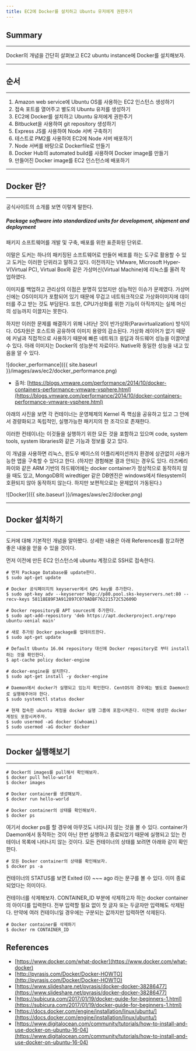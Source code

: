```yaml
---
title: EC2에 Docker를 설치하고 Ubuntu 유저에게 권한주기
---
```


## Summary
---------------------
 Docker의 개념을 간단히 살펴보고 EC2 ubuntu instance에 Docker를 설치해보자.

---------------------

## 순서
---------------------
1. Amazon web service에 Ubuntu OS를 사용하는 EC2 인스턴스 생성하기
1. 접속 포트를 열어주고 별도의 Ubuntu 유저를 생성하기
1. EC2에 Docker를 설치하고 Ubuntu 유저에게 권한주기
1. Bitbucket을 사용하여 git repository 생성하기
1. Express JS를 사용하여 Node 서버 구축하기
1. 테스트로 PM2를 사용하여 EC2에 Node 서버 배포하기
1. Node 서버를 바탕으로 Dockerfile로 만들기
1. Docker Hub의 automated build를 사용하여 Docker image를 만들기
1. 만들어진 Docker image를 EC2 인스턴스에 배포하기

---------------------

## Docker 란?
---------------------
 공식사이트의 소개를 보면 이렇게 말한다. 
##### Package software into standardized units for development, shipment and deployment
 패키지 소프트웨어를 개발 및 구축, 배포를 위한 표준화된 단위로.

 이말은 도커는 하나의 패키징된 소프트웨어로 만들어 배포를 하는 도구로 활용할 수 있고 도커는 이러한 단위라고 말하고 있다. 이전까지는  VMware, Microsoft Hyper-V(Virtual PC), Virtual Box와 같은 가상머신(Virtual Machine)에 리눅스를 올려 작업하였다.

 이미지를 백업하고 관리상의 이점은 분명히 있었지만 성능적인 이슈가 문제였다. 가상머신에는 OS이미지가 포함되어 있기 때문에 무겁고 네트워크적으로 가상화이미지에 데이터를 주고 받는 것도 부담된다. 또한, CPU가상화를 위한 기능이 아직까지는 실제 머신의 성능까지 이끌지는 못한다.

 하지만 이러한 문제를 해결하기 위해 나타난 것이 반가상화(Paravirtualization) 방식이다. OS자원은 호스트와 공유하여 이미지 용량의 감소된다. 가상화 레이어가 없기 때문에 커널과 직접적으로 사용하기 때문에 빠른 네트워크 응답과 하드웨어 성능을 이끌어낼 수 있다. 아래 이미지는 Docker의 성능분석 자료이다. Native와 동일한 성능을 내고 있음을 알 수 있다.

 ![docker_performance]({{ site.baseurl }}/images/aws/ec2/docker_performance.png)
 * 출처:  [https://blogs.vmware.com/performance/2014/10/docker-containers-performance-vmware-vsphere.html](https://blogs.vmware.com/performance/2014/10/docker-containers-performance-vmware-vsphere.html)

 아래의 사진을 보면 각 컨테이너는 운영체제의 Kernel 즉 핵심을 공유하고 있고 그 안에서 경량화되고 독립적인, 실행가능한 패키지의 한 조각으로 존재한다.

 이러한 컨테이너는 이것들을 실행하기 위한 모든 것을 포함하고 있으며 code, system tools, system libraries와 같은 기능과 정보를 갖고 있다.

 이 개념을 사용하면 리눅스, 윈도우 베이스의 어플리케이션까지 환경에 상관없이 사용가능한 앱을 구축할 수 있다고 한다. (하지만 경험해본 결과 안되는 경우도 있다. 라즈베리파이와 같은 ARM 기반의 하드웨어에는 docker container가 정상적으로 동작하지 않을 때도 있고, MongoDB의 wiredtiger 같은 DB엔진은 windows에서 filesystem이 호환되지 않아 동작하지 않는다. 하지만 보편적으로는 문제없이 가동된다.)
 
 ![Docker]({{ site.baseurl }}/images/aws/ec2/docker.png)

---------------------

## Docker 설치하기
---------------------
 도커에 대해 기본적인 개념을 알아봤다. 상세한 내용은 아래 References를 참고하면 좋은 내용을 얻을 수 있을 것이다.

 먼저 이전에 만든 EC2 인스턴스에 ubuntu 계정으로 SSH로 접속한다.

```
# 먼저 Package Database를 update한다.
$ sudo apt-get update
```

```
# Docker 공식페이지의 keyserver에서 GPG key를 추가한다.
$ sudo apt-key adv --keyserver hkp://p80.pool.sks-keyservers.net:80 --recv-keys 58118E89F3A912897C070ADBF76221572C52609D
```

```
# Docker repository를 APT sources에 추가한다.
$ sudo apt-add-repository 'deb https://apt.dockerproject.org/repo ubuntu-xenial main'
```

```
# 새로 추가된 Docker package를 업데이트한다.
$ sudo apt-get update
```

```
# Default Ubuntu 16.04 repository 대신에 Docker repository로 부터 install하는 것을 확인한다.
$ apt-cache policy docker-engine
```

```
# docker-engine을 설치한다.
$ sudo apt-get install -y docker-engine
```

```
# Daemon에서 docker가 실행되고 있는지 확인한다. CentOS의 경우에는 별도로 Daemon으로 실행해주어야 한다.
$ sudo systemctl status docker
```

```
# 현재 접속한 ubuntu 계정을 docker 실행 그룹에 포함시켜준다. 이전에 생성한 docker 계정도 포함시켜주자.
$ sudo usermod -aG docker $(whoami)
$ sudo usermod -aG docker docker
```

---------------------

## Docker 실행해보기
---------------------

```
# Docker의 images를 pull해서 확인해보자.
$ docker pull hello-world
$ docker images
```

```
# Docker container를 생성해보자.
$ docker run hello-world
```

```
# Docker container의 상태를 확인해보자.
$ docker ps
```

여기서 docker ps를 할 경우에 아무것도 나타나지 않는 것을 볼 수 있다. container가 Daemon에서 동작하는 것이 아닌 한번 실행하고 종료되었기 때문에 실행되고 있는 컨테이너 목록에 나타나지 않는 것이다. 모든 컨테이너의 상태를 보려면 아래와 같이 확인한다.

```
# 모든 Docker container의 상태를 확인해보자.
$ docker ps -a
```

컨테이너의 STATUS를 보면 Exited (0) ~~~ ago 라는 문구를 볼 수 있다. 이미 종료되었다는 의미이다.

컨테이너를 삭제해보자. CONTAINER_ID 부분에 삭제하고자 하는 docker container의 아이디를 입력한다. 전부 입력할 필요 없이 첫 글자 또는 두글자만 입력해도 삭제된다. 만약에 여러 컨테이너일 경우에는 구분되는 값까지만 입력하면 삭제된다.

```
# Docker container를 삭제하기
$ docker rm CONTAINER_ID
```


## References
- [https://www.docker.com/what-docker](https://www.docker.com/what-docker)
- [http://pyrasis.com/Docker/Docker-HOWTO](http://pyrasis.com/Docker/Docker-HOWTO)
- [https://www.slideshare.net/pyrasis/docker-docker-38286477](https://www.slideshare.net/pyrasis/docker-docker-38286477)
- [https://subicura.com/2017/01/19/docker-guide-for-beginners-1.html](https://subicura.com/2017/01/19/docker-guide-for-beginners-1.html)
- [https://docs.docker.com/engine/installation/linux/ubuntu/](https://docs.docker.com/engine/installation/linux/ubuntu/)
- [https://www.digitalocean.com/community/tutorials/how-to-install-and-use-docker-on-ubuntu-16-04](https://www.digitalocean.com/community/tutorials/how-to-install-and-use-docker-on-ubuntu-16-04)

<!--
# Samples

# Heading 1

## Heading 2

### Heading 3

#### Heading 4

##### Heading 5

###### Heading 6

### Body text

**Lorem ipsum dolor sit amet**, consectetur adipiscing elit. Quisque tempus nunc diam, non dignissim risus tincidunt a. Curabitur consequat justo vitae ipsum accumsan tempor. Quisque rhoncus eleifend ante vitae ultricies. Pellentesque suscipit nisl ut metus tincidunt, vulputate sodales dui commodo. Sed eget sapien varius, lacinia lectus nec, tempor dolor. Pellentesque sed mattis magna. Curabitur ut tristique turpis. Morbi sagittis dolor suscipit urna placerat, consectetur venenatis sapien viverra. Mauris vitae felis et sem venenatis cursus.


![Image]({{ site.baseurl }}/images/test.png)


Donec ornare turpis non ullamcorper pulvinar. *Integer ut mauris vehicula mauris posuere adipiscing.* Phasellus dictum cursus convallis. Sed dapibus laoreet porttitor.

### Blockquotes

> Fusce non eleifend nisi. Donec pharetra sed ipsum sit amet sollicitudin. Duis dolor ante, gravida varius neque eget, semper commodo libero. In euismod tempor lobortis. Nulla eget lectus nec enim mattis aliquet a sit amet est.

## List Types

### Lists

1. Item One
   1. sub one
   2. sub two
   3. sub three
2. Item Two

* Uno
* Dos
* Tres


## Table

| Tables        | Are           | Cool  |
| ------------- |:-------------:| -----:|
| col 3 is      | right-aligned | $1600 |
| col 2 is      | centered      |   $12 |
| zebra stripes | are neat      |    $1 |


## Code

{% highlight python %}
class node:
    def __init__(self, data, next=None):
        self.data = data
        self.next = next
{% endhighlight %}-->

